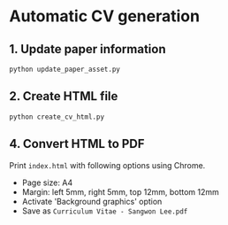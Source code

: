 # Automatic CV generation

## 1. Update paper information
```shell
python update_paper_asset.py
```

## 2. Create HTML file
```shell
python create_cv_html.py
```

## 4. Convert HTML to PDF
Print `index.html` with following options using Chrome.
* Page size: A4
* Margin: left 5mm, right 5mm, top 12mm, bottom 12mm
* Activate 'Background graphics' option
* Save as `Curriculum Vitae - Sangwon Lee.pdf`